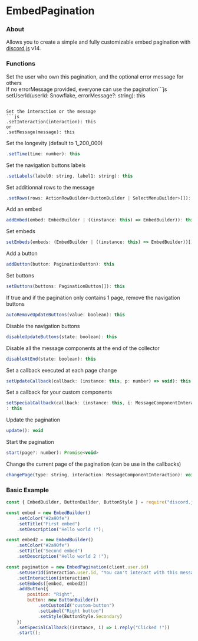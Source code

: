 EmbedPagination
===

### About
Allows you to create a simple and fully customizable embed pagination with [discord.js](https://github.com/discordjs/discord.js/) v14.

### Functions
Set the user who own this pagination, and the optional error message for others
<br>If no errorMessage provided, everyone can use the pagination```js
setUserId(userId: Snowflake, errorMessage?: string): this
```

Set the interaction or the message
```js
.setInteraction(interaction): this
or
.setMessage(message): this
```

Set the longevity (default to 1_200_000)
```js
.setTime(time: number): this
```

Set the navigation buttons labels
```js
.setLabels(label0: string, label1: string): this
```

Set additionnal rows to the message
```js
.setRows(rows: ActionRowBuilder<ButtonBuilder | SelectMenuBuilder>[]): this
```

Add an embed
```js
addEmbed(embed: EmbedBuilder | ((instance: this) => EmbedBuilder)): this
```

Set embeds
```js
setEmbeds(embeds: (EmbedBuilder | ((instance: this) => EmbedBuilder))[]): this
```

Add a button
```js
addButton(button: PaginationButton): this
```

Set buttons
```js
setButtons(buttons: PaginationButton[]): this
```

If true and if the pagination only contains 1 page, remove the navigation buttons
```js
autoRemoveUpdateButtons(value: boolean): this
```

Disable the navigation buttons
```js
disableUpdateButtons(state: boolean): this
```

Disable all the message components at the end of the collector
```js
disableAtEnd(state: boolean): this
```

Set a callback executed at each page change
```js
setUpdateCallback(callback: (instance: this, p: number) => void): this
```

Set a callback for your custom components
```js
setSpecialCallback(callback: (instance: this, i: MessageComponentInteraction | SelectMenuInteraction) => void)
: this
```

Update the pagination
```js
update(): void
```

Start the pagination
```js
start(page?: number): Promise<void>
```

Change the current page of the pagination (can be use in the callbacks)
```js
changePage(type: string, interaction: MessageComponentInteraction): void
```

### Basic Example
```js
const { EmbedBuilder, ButtonBuilder, ButtonStyle } = require("discord.js");

const embed = new EmbedBuilder()
    .setColor("#2a90fe")
    .setTitle("First embed")
    .setDescription("Hello world !");

const embed2 = new EmbedBuilder()
    .setColor("#2a90fe")
    .setTitle("Second embed")
    .setDescription("Hello world 2 !");

const pagination = new EmbedPagination(client.user.id)
    .setUserId(interaction.user.id, "You can't interact with this message !")
    .setInteraction(interaction)
    .setEmbeds([embed, embed2])
    .addButton({
        position: "Right",
        button: new ButtonBuilder()
            .setCustomId("custom-button")
            .setLabel("Right button")
            .setStyle(ButtonStyle.Secondary)
    })
    .setSpecialCallback((instance, i) => i.reply("Clicked !"))
    .start();
```
